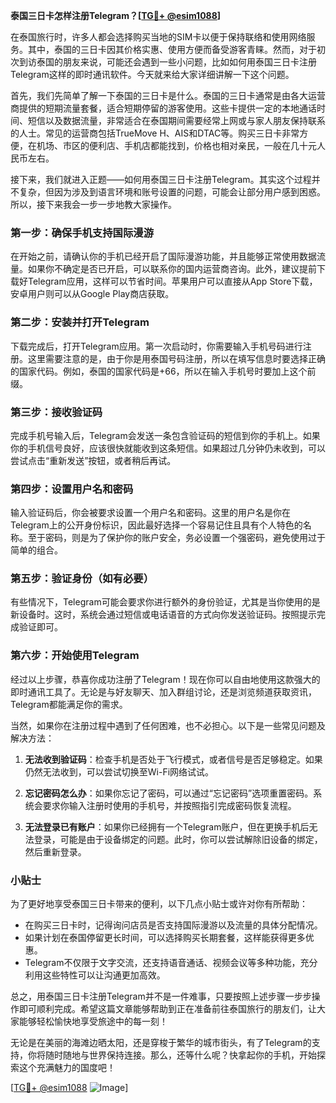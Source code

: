 **泰国三日卡怎样注册Telegram？[[TG💪+ @esim1088](https://t.me/s/esim1088)]**

在泰国旅行时，许多人都会选择购买当地的SIM卡以便于保持联络和使用网络服务。其中，泰国的三日卡因其价格实惠、使用方便而备受游客青睐。然而，对于初次到访泰国的朋友来说，可能还会遇到一些小问题，比如如何用泰国三日卡注册Telegram这样的即时通讯软件。今天就来给大家详细讲解一下这个问题。

首先，我们先简单了解一下泰国的三日卡是什么。泰国的三日卡通常是由各大运营商提供的短期流量套餐，适合短期停留的游客使用。这些卡提供一定的本地通话时间、短信以及数据流量，非常适合在泰国期间需要经常上网或与家人朋友保持联系的人士。常见的运营商包括TrueMove H、AIS和DTAC等。购买三日卡非常方便，在机场、市区的便利店、手机店都能找到，价格也相对亲民，一般在几十元人民币左右。

接下来，我们就进入正题——如何用泰国三日卡注册Telegram。其实这个过程并不复杂，但因为涉及到语言环境和账号设置的问题，可能会让部分用户感到困惑。所以，接下来我会一步一步地教大家操作。

### 第一步：确保手机支持国际漫游

在开始之前，请确认你的手机已经开启了国际漫游功能，并且能够正常使用数据流量。如果你不确定是否已开启，可以联系你的国内运营商咨询。此外，建议提前下载好Telegram应用，这样可以节省时间。苹果用户可以直接从App Store下载，安卓用户则可以从Google Play商店获取。

### 第二步：安装并打开Telegram

下载完成后，打开Telegram应用。第一次启动时，你需要输入手机号码进行注册。这里需要注意的是，由于你是用泰国号码注册，所以在填写信息时要选择正确的国家代码。例如，泰国的国家代码是+66，所以在输入手机号时要加上这个前缀。

### 第三步：接收验证码

完成手机号输入后，Telegram会发送一条包含验证码的短信到你的手机上。如果你的手机信号良好，应该很快就能收到这条短信。如果超过几分钟仍未收到，可以尝试点击“重新发送”按钮，或者稍后再试。

### 第四步：设置用户名和密码

输入验证码后，你会被要求设置一个用户名和密码。这里的用户名是你在Telegram上的公开身份标识，因此最好选择一个容易记住且具有个人特色的名称。至于密码，则是为了保护你的账户安全，务必设置一个强密码，避免使用过于简单的组合。

### 第五步：验证身份（如有必要）

有些情况下，Telegram可能会要求你进行额外的身份验证，尤其是当你使用的是新设备时。这时，系统会通过短信或电话语音的方式向你发送验证码。按照提示完成验证即可。

### 第六步：开始使用Telegram

经过以上步骤，恭喜你成功注册了Telegram！现在你可以自由地使用这款强大的即时通讯工具了。无论是与好友聊天、加入群组讨论，还是浏览频道获取资讯，Telegram都能满足你的需求。

当然，如果你在注册过程中遇到了任何困难，也不必担心。以下是一些常见问题及解决方法：

1. **无法收到验证码**：检查手机是否处于飞行模式，或者信号是否足够稳定。如果仍然无法收到，可以尝试切换至Wi-Fi网络试试。
   
2. **忘记密码怎么办**：如果你忘记了密码，可以通过“忘记密码”选项重置密码。系统会要求你输入注册时使用的手机号，并按照指引完成密码恢复流程。

3. **无法登录已有账户**：如果你已经拥有一个Telegram账户，但在更换手机后无法登录，可能是由于设备绑定的问题。此时，你可以尝试解除旧设备的绑定，然后重新登录。

### 小贴士

为了更好地享受泰国三日卡带来的便利，以下几点小贴士或许对你有所帮助：

- 在购买三日卡时，记得询问店员是否支持国际漫游以及流量的具体分配情况。
- 如果计划在泰国停留更长时间，可以选择购买长期套餐，这样能获得更多优惠。
- Telegram不仅限于文字交流，还支持语音通话、视频会议等多种功能，充分利用这些特性可以让沟通更加高效。

总之，用泰国三日卡注册Telegram并不是一件难事，只要按照上述步骤一步步操作即可顺利完成。希望这篇文章能够帮助到正在准备前往泰国旅行的朋友们，让大家能够轻松愉快地享受旅途中的每一刻！

无论是在美丽的海滩边晒太阳，还是穿梭于繁华的城市街头，有了Telegram的支持，你将随时随地与世界保持连接。那么，还等什么呢？快拿起你的手机，开始探索这个充满魅力的国度吧！

[[TG💪+ @esim1088](https://t.me/s/esim1088) ![Image](https://i.postimg.cc/4NQfJmqS/Snipaste-2025-05-13-00-14-12.png)]